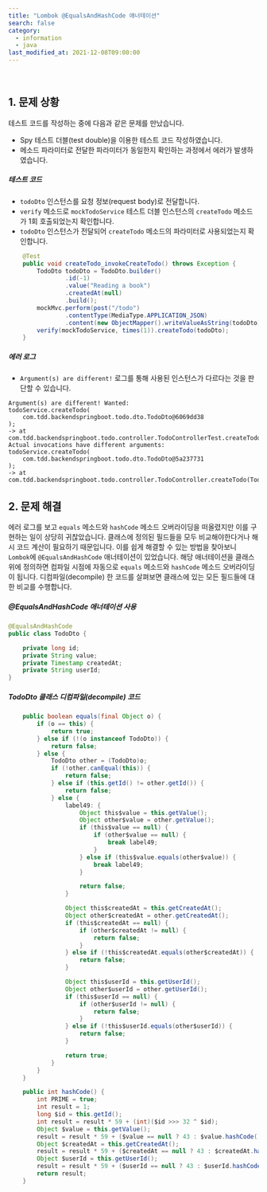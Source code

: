 ```yaml
---
title: "Lombok @EqualsAndHashCode 애너테이션"
search: false
category:
  - information
  - java
last_modified_at: 2021-12-08T09:00:00
---
```


<br>

## 1. 문제 상황

테스트 코드를 작성하는 중에 다음과 같은 문제를 만났습니다. 
- Spy 테스트 더블(test double)을 이용한 테스트 코드 작성하였습니다.
- 메소드 파라미터로 전달한 파라미터가 동일한지 확인하는 과정에서 에러가 발생하였습니다.

##### 테스트 코드
- `todoDto` 인스턴스를 요청 정보(request body)로 전달합니다.
- `verify` 메소드로 `mockTodoService` 테스트 더블 인스턴스의 `createTodo` 메소드가 1회 호출되었는지 확인합니다.
- `todoDto` 인스턴스가 전달되어 `createTodo` 메소드의 파라미터로 사용되었는지 확인합니다.

```java
    @Test
    public void createTodo_invokeCreateTodo() throws Exception {
        TodoDto todoDto = TodoDto.builder()
                .id(-1)
                .value("Reading a book")
                .createdAt(null)
                .build();
        mockMvc.perform(post("/todo")
                .contentType(MediaType.APPLICATION_JSON)
                .content(new ObjectMapper().writeValueAsString(todoDto)));
        verify(mockTodoService, times(1)).createTodo(todoDto);
    }
```

##### 에러 로그
- `Argument(s) are different!` 로그를 통해 사용된 인스턴스가 다르다는 것을 판단할 수 있습니다.

```
Argument(s) are different! Wanted:
todoService.createTodo(
    com.tdd.backendspringboot.todo.dto.TodoDto@6069dd38
);
-> at com.tdd.backendspringboot.todo.controller.TodoControllerTest.createTodo_invokeCreateTodo(TodoControllerTest.java:154)
Actual invocations have different arguments:
todoService.createTodo(
    com.tdd.backendspringboot.todo.dto.TodoDto@5a237731
);
-> at com.tdd.backendspringboot.todo.controller.TodoController.createTodo(TodoController.java:26)
```

## 2. 문제 해결

에러 로그를 보고 `equals` 메소드와 `hashCode` 메소드 오버라이딩을 떠올렸지만 이를 구현하는 일이 상당히 귀찮았습니다. 
클래스에 정의된 필드들을 모두 비교해야한다거나 해시 코드 계산이 필요하기 때문입니다. 
이를 쉽게 해결할 수 있는 방법을 찾아보니 `Lombok`에 `@EqualsAndHashCode` 애너테이션이 있었습니다. 
해당 애너테이션을 클래스 위에 정의하면 컴파일 시점에 자동으로 `equals` 메소드와 `hashCode` 메소드 오버라이딩이 됩니다. 
디컴파일(decompile) 한 코드를 살펴보면 클래스에 있는 모든 필드들에 대한 비교를 수행합니다.

##### @EqualsAndHashCode 애너테이션 사용

```java
@EqualsAndHashCode
public class TodoDto {

    private long id;
    private String value;
    private Timestamp createdAt;
    private String userId;
}
```

##### TodoDto 클래스 디컴파일(decompile) 코드

```java
    public boolean equals(final Object o) {
        if (o == this) {
            return true;
        } else if (!(o instanceof TodoDto)) {
            return false;
        } else {
            TodoDto other = (TodoDto)o;
            if (!other.canEqual(this)) {
                return false;
            } else if (this.getId() != other.getId()) {
                return false;
            } else {
                label49: {
                    Object this$value = this.getValue();
                    Object other$value = other.getValue();
                    if (this$value == null) {
                        if (other$value == null) {
                            break label49;
                        }
                    } else if (this$value.equals(other$value)) {
                        break label49;
                    }

                    return false;
                }

                Object this$createdAt = this.getCreatedAt();
                Object other$createdAt = other.getCreatedAt();
                if (this$createdAt == null) {
                    if (other$createdAt != null) {
                        return false;
                    }
                } else if (!this$createdAt.equals(other$createdAt)) {
                    return false;
                }

                Object this$userId = this.getUserId();
                Object other$userId = other.getUserId();
                if (this$userId == null) {
                    if (other$userId != null) {
                        return false;
                    }
                } else if (!this$userId.equals(other$userId)) {
                    return false;
                }

                return true;
            }
        }
    }

    public int hashCode() {
        int PRIME = true;
        int result = 1;
        long $id = this.getId();
        int result = result * 59 + (int)($id >>> 32 ^ $id);
        Object $value = this.getValue();
        result = result * 59 + ($value == null ? 43 : $value.hashCode());
        Object $createdAt = this.getCreatedAt();
        result = result * 59 + ($createdAt == null ? 43 : $createdAt.hashCode());
        Object $userId = this.getUserId();
        result = result * 59 + ($userId == null ? 43 : $userId.hashCode());
        return result;
    }
```